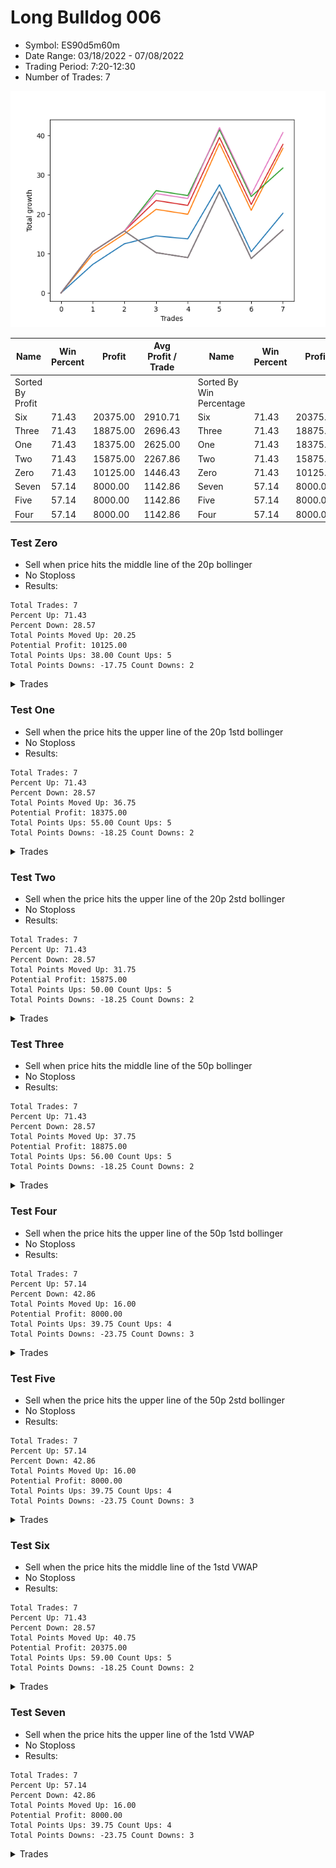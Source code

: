 # Long Bulldog 006 
- Symbol: ES90d5m60m
- Date Range: 03/18/2022 - 07/08/2022
- Trading Period: 7:20-12:30
- Number of Trades: 7

![Plot](LongBulldog006ES90d5m60m.png)

| Name | Win Percent | Profit | Avg Profit / Trade |     | Name | Win Percent | Profit | Avg Profit / Trade |
| ---- | ----------- | ------ | ------------------ | --- | ---- | ----------- | ------ | ------------------ |
| Sorted By <br> Profit | | | | | Sorted By <br> Win Percentage ||||
| Six | 71.43 | 20375.00 | 2910.71 |     | Six | 71.43 | 20375.00 | 2910.71 |
| Three | 71.43 | 18875.00 | 2696.43 |     | Three | 71.43 | 18875.00 | 2696.43 |
| One | 71.43 | 18375.00 | 2625.00 |     | One | 71.43 | 18375.00 | 2625.00 |
| Two | 71.43 | 15875.00 | 2267.86 |     | Two | 71.43 | 15875.00 | 2267.86 |
| Zero | 71.43 | 10125.00 | 1446.43 |     | Zero | 71.43 | 10125.00 | 1446.43 |
| Seven | 57.14 | 8000.00 | 1142.86 |     | Seven | 57.14 | 8000.00 | 1142.86 |
| Five | 57.14 | 8000.00 | 1142.86 |     | Five | 57.14 | 8000.00 | 1142.86 |
| Four | 57.14 | 8000.00 | 1142.86 |     | Four | 57.14 | 8000.00 | 1142.86 |

### Test Zero
* Sell when price hits the middle line of the 20p bollinger
* No Stoploss
* Results:
```
Total Trades: 7
Percent Up: 71.43
Percent Down: 28.57
Total Points Moved Up: 20.25
Potential Profit: 10125.00
Total Points Ups: 38.00 Count Ups: 5
Total Points Downs: -17.75 Count Downs: 2
```

<details><summary>Trades</summary>

<code>In: 2022-03-23 10:50:00		Out: 2022-03-23 11:28:15		Total Position Time: 38:15		Total Move Up: 7.25		Total to Date: 7.25</code> <br />
<code>In: 2022-03-30 12:30:00		Out: 2022-03-30 12:46:00		Total Position Time: 16:00		Total Move Up: 5.25		Total to Date: 12.50</code> <br />
<code>In: 2022-03-31 11:25:00		Out: 2022-03-31 11:58:10		Total Position Time: 33:10		Total Move Up: 2.00		Total to Date: 14.50</code> <br />
<code>In: 2022-04-18 08:55:00		Out: 2022-04-18 09:54:40		Total Position Time: 59:40		Total Move Up: -0.75		Total to Date: 13.75</code> <br />
<code>In: 2022-04-20 12:00:00		Out: 2022-04-20 12:24:15		Total Position Time: 24:15		Total Move Up: 13.75		Total to Date: 27.50</code> <br />
<code>In: 2022-05-02 10:10:00		Out: 2022-05-02 11:10:55		Total Position Time: 60:55		Total Move Up: -17.00		Total to Date: 10.50</code> <br />
<code>In: 2022-06-29 09:35:00		Out: 2022-06-29 10:01:50		Total Position Time: 26:50		Total Move Up: 9.75		Total to Date: 20.25</code> <br />


</details>

### Test One
* Sell when the price hits the upper line of the 20p 1std bollinger
* No Stoploss
* Results:
```
Total Trades: 7
Percent Up: 71.43
Percent Down: 28.57
Total Points Moved Up: 36.75
Potential Profit: 18375.00
Total Points Ups: 55.00 Count Ups: 5
Total Points Downs: -18.25 Count Downs: 2
```

<details><summary>Trades</summary>

<code>In: 2022-03-23 10:50:00		Out: 2022-03-23 11:48:00		Total Position Time: 58:00		Total Move Up: 9.75		Total to Date: 9.75</code> <br />
<code>In: 2022-03-30 12:30:00		Out: 2022-03-30 12:46:00		Total Position Time: 16:00		Total Move Up: 5.25		Total to Date: 15.00</code> <br />
<code>In: 2022-03-31 11:25:00		Out: 2022-03-31 12:00:20		Total Position Time: 35:20		Total Move Up: 6.25		Total to Date: 21.25</code> <br />
<code>In: 2022-04-18 08:55:00		Out: 2022-04-18 09:55:55		Total Position Time: 60:55		Total Move Up: -1.25		Total to Date: 20.00</code> <br />
<code>In: 2022-04-20 12:00:00		Out: 2022-04-20 12:45:15		Total Position Time: 45:15		Total Move Up: 18.00		Total to Date: 38.00</code> <br />
<code>In: 2022-05-02 10:10:00		Out: 2022-05-02 11:10:55		Total Position Time: 60:55		Total Move Up: -17.00		Total to Date: 21.00</code> <br />
<code>In: 2022-06-29 09:35:00		Out: 2022-06-29 10:11:05		Total Position Time: 36:05		Total Move Up: 15.75		Total to Date: 36.75</code> <br />


</details>

### Test Two
* Sell when the price hits the upper line of the 20p 2std bollinger
* No Stoploss
* Results:
```
Total Trades: 7
Percent Up: 71.43
Percent Down: 28.57
Total Points Moved Up: 31.75
Potential Profit: 15875.00
Total Points Ups: 50.00 Count Ups: 5
Total Points Downs: -18.25 Count Downs: 2
```

<details><summary>Trades</summary>

<code>In: 2022-03-23 10:50:00		Out: 2022-03-23 11:50:55		Total Position Time: 60:55		Total Move Up: 10.50		Total to Date: 10.50</code> <br />
<code>In: 2022-03-30 12:30:00		Out: 2022-03-30 12:46:00		Total Position Time: 16:00		Total Move Up: 5.25		Total to Date: 15.75</code> <br />
<code>In: 2022-03-31 11:25:00		Out: 2022-03-31 12:02:55		Total Position Time: 37:55		Total Move Up: 10.25		Total to Date: 26.00</code> <br />
<code>In: 2022-04-18 08:55:00		Out: 2022-04-18 09:55:55		Total Position Time: 60:55		Total Move Up: -1.25		Total to Date: 24.75</code> <br />
<code>In: 2022-04-20 12:00:00		Out: 2022-04-20 12:46:00		Total Position Time: 46:00		Total Move Up: 16.75		Total to Date: 41.50</code> <br />
<code>In: 2022-05-02 10:10:00		Out: 2022-05-02 11:10:55		Total Position Time: 60:55		Total Move Up: -17.00		Total to Date: 24.50</code> <br />
<code>In: 2022-06-29 09:35:00		Out: 2022-06-29 10:35:55		Total Position Time: 60:55		Total Move Up: 7.25		Total to Date: 31.75</code> <br />


</details>

### Test Three
* Sell when price hits the middle line of the 50p bollinger
* No Stoploss
* Results:
```
Total Trades: 7
Percent Up: 71.43
Percent Down: 28.57
Total Points Moved Up: 37.75
Potential Profit: 18875.00
Total Points Ups: 56.00 Count Ups: 5
Total Points Downs: -18.25 Count Downs: 2
```

<details><summary>Trades</summary>

<code>In: 2022-03-23 10:50:00		Out: 2022-03-23 11:50:55		Total Position Time: 60:55		Total Move Up: 10.50		Total to Date: 10.50</code> <br />
<code>In: 2022-03-30 12:30:00		Out: 2022-03-30 12:46:00		Total Position Time: 16:00		Total Move Up: 5.25		Total to Date: 15.75</code> <br />
<code>In: 2022-03-31 11:25:00		Out: 2022-03-31 12:01:05		Total Position Time: 36:05		Total Move Up: 7.75		Total to Date: 23.50</code> <br />
<code>In: 2022-04-18 08:55:00		Out: 2022-04-18 09:55:55		Total Position Time: 60:55		Total Move Up: -1.25		Total to Date: 22.25</code> <br />
<code>In: 2022-04-20 12:00:00		Out: 2022-04-20 12:25:50		Total Position Time: 25:50		Total Move Up: 17.25		Total to Date: 39.50</code> <br />
<code>In: 2022-05-02 10:10:00		Out: 2022-05-02 11:10:55		Total Position Time: 60:55		Total Move Up: -17.00		Total to Date: 22.50</code> <br />
<code>In: 2022-06-29 09:35:00		Out: 2022-06-29 10:10:45		Total Position Time: 35:45		Total Move Up: 15.25		Total to Date: 37.75</code> <br />


</details>

### Test Four
* Sell when the price hits the upper line of the 50p 1std bollinger
* No Stoploss
* Results:
```
Total Trades: 7
Percent Up: 57.14
Percent Down: 42.86
Total Points Moved Up: 16.00
Potential Profit: 8000.00
Total Points Ups: 39.75 Count Ups: 4
Total Points Downs: -23.75 Count Downs: 3
```

<details><summary>Trades</summary>

<code>In: 2022-03-23 10:50:00		Out: 2022-03-23 11:50:55		Total Position Time: 60:55		Total Move Up: 10.50		Total to Date: 10.50</code> <br />
<code>In: 2022-03-30 12:30:00		Out: 2022-03-30 12:46:00		Total Position Time: 16:00		Total Move Up: 5.25		Total to Date: 15.75</code> <br />
<code>In: 2022-03-31 11:25:00		Out: 2022-03-31 12:25:55		Total Position Time: 60:55		Total Move Up: -5.50		Total to Date: 10.25</code> <br />
<code>In: 2022-04-18 08:55:00		Out: 2022-04-18 09:55:55		Total Position Time: 60:55		Total Move Up: -1.25		Total to Date: 9.00</code> <br />
<code>In: 2022-04-20 12:00:00		Out: 2022-04-20 12:46:00		Total Position Time: 46:00		Total Move Up: 16.75		Total to Date: 25.75</code> <br />
<code>In: 2022-05-02 10:10:00		Out: 2022-05-02 11:10:55		Total Position Time: 60:55		Total Move Up: -17.00		Total to Date: 8.75</code> <br />
<code>In: 2022-06-29 09:35:00		Out: 2022-06-29 10:35:55		Total Position Time: 60:55		Total Move Up: 7.25		Total to Date: 16.00</code> <br />


</details>

### Test Five
* Sell when the price hits the upper line of the 50p 2std bollinger
* No Stoploss
* Results:
```
Total Trades: 7
Percent Up: 57.14
Percent Down: 42.86
Total Points Moved Up: 16.00
Potential Profit: 8000.00
Total Points Ups: 39.75 Count Ups: 4
Total Points Downs: -23.75 Count Downs: 3
```

<details><summary>Trades</summary>

<code>In: 2022-03-23 10:50:00		Out: 2022-03-23 11:50:55		Total Position Time: 60:55		Total Move Up: 10.50		Total to Date: 10.50</code> <br />
<code>In: 2022-03-30 12:30:00		Out: 2022-03-30 12:46:00		Total Position Time: 16:00		Total Move Up: 5.25		Total to Date: 15.75</code> <br />
<code>In: 2022-03-31 11:25:00		Out: 2022-03-31 12:25:55		Total Position Time: 60:55		Total Move Up: -5.50		Total to Date: 10.25</code> <br />
<code>In: 2022-04-18 08:55:00		Out: 2022-04-18 09:55:55		Total Position Time: 60:55		Total Move Up: -1.25		Total to Date: 9.00</code> <br />
<code>In: 2022-04-20 12:00:00		Out: 2022-04-20 12:46:00		Total Position Time: 46:00		Total Move Up: 16.75		Total to Date: 25.75</code> <br />
<code>In: 2022-05-02 10:10:00		Out: 2022-05-02 11:10:55		Total Position Time: 60:55		Total Move Up: -17.00		Total to Date: 8.75</code> <br />
<code>In: 2022-06-29 09:35:00		Out: 2022-06-29 10:35:55		Total Position Time: 60:55		Total Move Up: 7.25		Total to Date: 16.00</code> <br />


</details>

### Test Six
* Sell when the price hits the middle line of the 1std VWAP
* No Stoploss
* Results:
```
Total Trades: 7
Percent Up: 71.43
Percent Down: 28.57
Total Points Moved Up: 40.75
Potential Profit: 20375.00
Total Points Ups: 59.00 Count Ups: 5
Total Points Downs: -18.25 Count Downs: 2
```

<details><summary>Trades</summary>

<code>In: 2022-03-23 10:50:00		Out: 2022-03-23 11:50:55		Total Position Time: 60:55		Total Move Up: 10.50		Total to Date: 10.50</code> <br />
<code>In: 2022-03-30 12:30:00		Out: 2022-03-30 12:46:00		Total Position Time: 16:00		Total Move Up: 5.25		Total to Date: 15.75</code> <br />
<code>In: 2022-03-31 11:25:00		Out: 2022-03-31 12:02:25		Total Position Time: 37:25		Total Move Up: 9.50		Total to Date: 25.25</code> <br />
<code>In: 2022-04-18 08:55:00		Out: 2022-04-18 09:55:55		Total Position Time: 60:55		Total Move Up: -1.25		Total to Date: 24.00</code> <br />
<code>In: 2022-04-20 12:00:00		Out: 2022-04-20 12:26:10		Total Position Time: 26:10		Total Move Up: 18.00		Total to Date: 42.00</code> <br />
<code>In: 2022-05-02 10:10:00		Out: 2022-05-02 11:10:55		Total Position Time: 60:55		Total Move Up: -17.00		Total to Date: 25.00</code> <br />
<code>In: 2022-06-29 09:35:00		Out: 2022-06-29 10:10:55		Total Position Time: 35:55		Total Move Up: 15.75		Total to Date: 40.75</code> <br />


</details>

### Test Seven
* Sell when the price hits the upper line of the 1std VWAP
* No Stoploss
* Results:
```
Total Trades: 7
Percent Up: 57.14
Percent Down: 42.86
Total Points Moved Up: 16.00
Potential Profit: 8000.00
Total Points Ups: 39.75 Count Ups: 4
Total Points Downs: -23.75 Count Downs: 3
```

<details><summary>Trades</summary>

<code>In: 2022-03-23 10:50:00		Out: 2022-03-23 11:50:55		Total Position Time: 60:55		Total Move Up: 10.50		Total to Date: 10.50</code> <br />
<code>In: 2022-03-30 12:30:00		Out: 2022-03-30 12:46:00		Total Position Time: 16:00		Total Move Up: 5.25		Total to Date: 15.75</code> <br />
<code>In: 2022-03-31 11:25:00		Out: 2022-03-31 12:25:55		Total Position Time: 60:55		Total Move Up: -5.50		Total to Date: 10.25</code> <br />
<code>In: 2022-04-18 08:55:00		Out: 2022-04-18 09:55:55		Total Position Time: 60:55		Total Move Up: -1.25		Total to Date: 9.00</code> <br />
<code>In: 2022-04-20 12:00:00		Out: 2022-04-20 12:46:00		Total Position Time: 46:00		Total Move Up: 16.75		Total to Date: 25.75</code> <br />
<code>In: 2022-05-02 10:10:00		Out: 2022-05-02 11:10:55		Total Position Time: 60:55		Total Move Up: -17.00		Total to Date: 8.75</code> <br />
<code>In: 2022-06-29 09:35:00		Out: 2022-06-29 10:35:55		Total Position Time: 60:55		Total Move Up: 7.25		Total to Date: 16.00</code> <br />


</details>